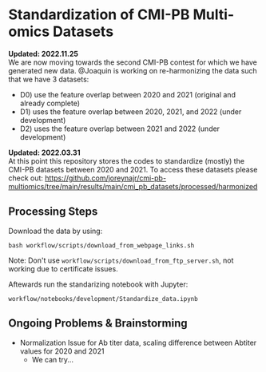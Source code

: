 # Standardization of CMI-PB Multi-omics Datasets
**Updated: 2022.11.25**  
We are now moving towards the second CMI-PB contest for which we have generated new data. @Joaquin is working on re-harmonizing the data such that we have 3 datasets:  
- D0) use the feature overlap between 2020 and 2021 (original and already complete)  
- D1) uses the feature overlap between 2020, 2021, and 2022 (under development)  
- D2) uses the feature overlap between 2021 and 2022 (under development)

**Updated: 2022.03.31**  
At this point this repository stores the codes to standardize (mostly) the CMI-PB datasets between 2020 and 2021. To access these datasets please check out: https://github.com/joreynajr/cmi-pb-multiomics/tree/main/results/main/cmi_pb_datasets/processed/harmonized

## Processing Steps
Download the data by using:
```
bash workflow/scripts/download_from_webpage_links.sh
```
Note: Don't use `workflow/scripts/download_from_ftp_server.sh`, not working due to certificate issues.

Aftewards run the standarizing notebook with Jupyter:
```
workflow/notebooks/development/Standardize_data.ipynb
```

## Ongoing Problems & Brainstorming
- Normalization Issue for Ab titer data, scaling difference between Abtiter values for 2020 and 2021 
  - We can try...
